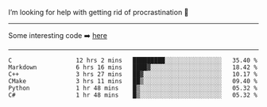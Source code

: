 I’m looking for help with getting rid of procrastination 🤔

-----

Some interesting code :arrow_right: [here](https://github.com/zhen8838/playground)

-----

<!--START_SECTION:waka-->

```text
C                  12 hrs 2 mins   █████████░░░░░░░░░░░░░░░░   35.40 %
Markdown           6 hrs 16 mins   ████▓░░░░░░░░░░░░░░░░░░░░   18.42 %
C++                3 hrs 27 mins   ██▓░░░░░░░░░░░░░░░░░░░░░░   10.17 %
CMake              3 hrs 11 mins   ██▒░░░░░░░░░░░░░░░░░░░░░░   09.40 %
Python             1 hr 48 mins    █▒░░░░░░░░░░░░░░░░░░░░░░░   05.32 %
C#                 1 hr 48 mins    █▒░░░░░░░░░░░░░░░░░░░░░░░   05.32 %
```

<!--END_SECTION:waka-->

<!--
**zhen8838/zhen8838** is a ✨ _special_ ✨ repository because its `README.md` (this file) appears on your GitHub profile.

Here are some ideas to get you started:

- 🔭 I’m currently working on ...
- 🌱 I’m currently learning ...
- 👯 I’m looking to collaborate on ...
 ...
- 💬 Ask me about ...
- 📫 How to reach me: ...
- 😄 Pronouns: ...
- ⚡ Fun fact: ...
-->
